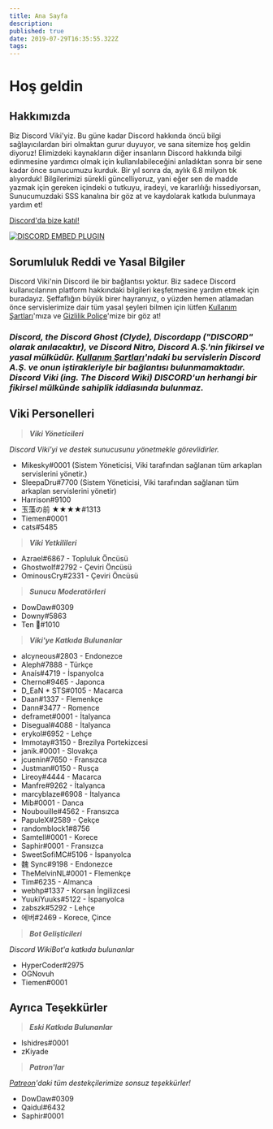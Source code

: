 ```yaml
---
title: Ana Sayfa
description: 
published: true
date: 2019-07-29T16:35:55.322Z
tags: 
---
```


# Hoş geldin
## Hakkımızda
Biz Discord Viki'yiz. Bu güne kadar Discord hakkında öncü bilgi sağlayıcılardan biri olmaktan gurur duyuyor, ve sana sitemize hoş geldin diyoruz! Elimizdeki kaynakların diğer insanların Discord hakkında bilgi edinmesine yardımcı olmak için kullanılabileceğini anladıktan sonra bir sene kadar önce sunucumuzu kurduk. Bir yıl sonra da, aylık 6.8 milyon tık alıyorduk! Bilgilerimizi sürekli güncelliyoruz, yani eğer sen de madde yazmak için gereken içindeki o tutkuyu, iradeyi, ve kararlılığı hissediyorsan, Sunucumuzdaki SSS kanalına bir göz at ve kaydolarak katkıda bulunmaya yardım et!

[Discord'da bize katıl!](https://discord.gg/ZRJ9Ghh)

<a href="https://discord.gg/ZRJ9Ghh">![DISCORD EMBED PLUGIN](https://discordapp.com/api/guilds/367460196148183040/widget.png?style=banner2)</a>

## Sorumluluk Reddi ve Yasal Bilgiler
Discord Viki'nin Discord ile bir bağlantısı yoktur. Biz sadece Discord kullanıcılarının platform hakkındaki bilgileri keşfetmesine yardım etmek için buradayız. Şeffaflığın büyük birer hayranıyız, o yüzden hemen atlamadan önce servislerimize dair tüm yasal şeyleri bilmen için lütfen [Kullanım Şartları](/meta/terms)'mıza ve [Gizlilik Poliçe](/meta/privacy)'mize bir göz at!

### ***Discord, the Discord Ghost (Clyde), Discordapp ("DISCORD" olarak anılacaktır), ve Discord Nitro, Discord A.Ş.'nin fikirsel ve yasal mülküdür. [Kullanım Şartları](/meta/terms)'ndaki bu servislerin Discord A.Ş. ve onun iştirakleriyle bir bağlantısı bulunmamaktadır. Discord Viki (ing. The Discord Wiki) DISCORD'un herhangi bir fikirsel mülkünde sahiplik iddiasında bulunmaz.***

## Viki Personelleri
> ***Viki Yöneticileri***

*Discord Viki'yi ve destek sunucusunu yönetmekle görevlidirler.*
* Mikesky#0001 (Sistem Yöneticisi, Viki tarafından sağlanan tüm arkaplan servislerini yönetir.)
* SleepaDru#7700 (Sistem Yöneticisi, Viki tarafından sağlanan tüm arkaplan servislerini yönetir)
* Harrison#9100
* 玉藻の前 ★★★★#1313
* Tiemen#0001
* cats#5485

> ***Viki Yetkilileri***

* Azrael#6867 - Topluluk Öncüsü
* Ghostwolf#2792 - Çeviri Öncüsü
* OminousCry#2331 - Çeviri Öncüsü

> ***Sunucu Moderatörleri***

* DowDaw#0309
* Downy#5863
* Ten 🌈#1010

> ***Viki'ye Katkıda Bulunanlar***

* alcyneous#2803 - Endonezce
* Aleph#7888 - Türkçe
* Anaís#4719 - İspanyolca
* Cherno#9465 - Japonca
* D_EaN * STS#0105 - Macarca
* Daan#1337 - Flemenkçe
* Dann#3477 - Romence
* deframet#0001 - İtalyanca
* Disegual#4088 - İtalyanca
* erykol#6952 - Lehçe
* Immotay#3150 - Brezilya Portekizcesi
* janik.#0001 - Slovakça
* jcuenin#7650 - Fransızca
* Justman#0150 - Rusça
* Lireoy#4444 - Macarca
* Manfre#9262 - İtalyanca
* marcyblaze#6908 - İtalyanca
* Mib#0001 - Danca
* Noubouille#4562 - Fransızca
* PapuleX#2589 - Çekçe
* randomblock1#8756
* Samtell#0001 - Korece
* Saphir#0001 - Fransızca
* SweetSofiMC#5106 - İspanyolca
* 魏 Sync#9198 - Endonezce
* TheMelvinNL#0001 - Flemenkçe
* Tim#6235 - Almanca
* webhp#1337 - Korsan İngilizcesi
* YuukiYuuks#5122 - İspanyolca
* zabszk#5292 - Lehçe
* 에버#2469 - Korece, Çince

> ***Bot Gelişticileri***

*Discord WikiBot'a katkıda bulunanlar*
* HyperCoder#2975
* OGNovuh
* Tiemen#0001

## Ayrıca Teşekkürler

> ***Eski Katkıda Bulunanlar***

* Ishidres#0001
* zKiyade

> ***Patron'lar***

*[Patreon](https://www.patreon.com/TheDiscordWiki)'daki tüm destekçilerimize sonsuz teşekkürler!*

* DowDaw#0309
* Qaidul#6432
* Saphir#0001